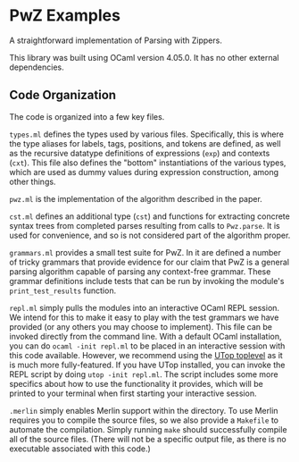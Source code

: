 # PwZ Examples

A straightforward implementation of Parsing with Zippers.

This library was built using OCaml version 4.05.0. It has no other external
dependencies.

## Code Organization

The code is organized into a few key files.

`types.ml` defines the types used by various files. Specifically, this is where
the type aliases for labels, tags, positions, and tokens are defined, as well as
the recursive datatype definitions of expressions (`exp`) and contexts (`cxt`).
This file also defines the "bottom" instantiations of the various types, which
are used as dummy values during expression construction, among other things.

`pwz.ml` is the implementation of the algorithm described in the paper.

`cst.ml` defines an additional type (`cst`) and functions for extracting
concrete syntax trees from completed parses resulting from calls to `Pwz.parse`.
It is used for convenience, and so is not considered part of the algorithm
proper.

`grammars.ml` provides a small test suite for PwZ. In it are defined a number of
tricky grammars that provide evidence for our claim that PwZ is a general
parsing algorithm capable of parsing any context-free grammar. These grammar
definitions include tests that can be run by invoking the module's
`print_test_results` function.

`repl.ml` simply pulls the modules into an interactive OCaml REPL session. We
intend for this to make it easy to play with the test grammars we have provided
(or any others you may choose to implement). This file can be invoked directly
from the command line. With a default OCaml installation, you can do
`ocaml -init repl.ml` to be placed in an interactive session with this code
available. However, we recommend using the
[UTop toplevel](https://opam.ocaml.org/blog/about-utop/) as it is much more
fully-featured. If you have UTop installed, you can invoke the REPL script by
doing `utop -init repl.ml`. The script includes some more specifics about how to
use the functionality it provides, which will be printed to your terminal when
first starting your interactive session.

`.merlin` simply enables Merlin support within the directory. To use Merlin
requires you to compile the source files, so we also provide a `Makefile` to
automate the compilation. Simply running `make` should successfully compile all
of the source files. (There will not be a specific output file, as there is no
executable associated with this code.)
